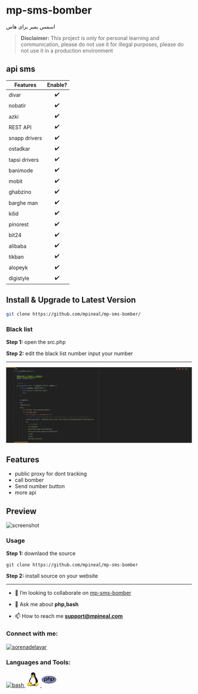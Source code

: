 # mp-sms-bomber
اسمس بمبر برای هاس

> **Disclaimer:** This project is only for personal learning and communication, please do not use it for illegal purposes, please do not use it in a production environment

## api sms


| Features                           |      Enable?       |
| ---------------------------------- | :----------------: |
| divar                              | :heavy_check_mark: || bama                               | :heavy_check_mark: |
| nobatir                            | :heavy_check_mark: || snapp_express                      | :heavy_check_mark: |
| azki                               | :heavy_check_mark: || igap                               | :heavy_check_mark: |
| REST API                           | :heavy_check_mark: || digikala jet                       | :heavy_check_mark: |
| snapp drivers                      | :heavy_check_mark: || snap doctor                        | :heavy_check_mark: |
| ostadkar                           | :heavy_check_mark: || miare                              | :heavy_check_mark: |
| tapsi drivers                      | :heavy_check_mark: || tapsi passenger                    | :heavy_check_mark: |
| banimode                           | :heavy_check_mark: || taaghche                           | :heavy_check_mark: |
| mobit                              | :heavy_check_mark: || jabama                             | :heavy_check_mark: |
| ghabzino                           | :heavy_check_mark: || komodaa                            | :heavy_check_mark: |
| barghe man                         | :heavy_check_mark: || behtarino                          | :heavy_check_mark: |
| kilid                              | :heavy_check_mark: || vendar                             | :heavy_check_mark: |
| pinorest                           | :heavy_check_mark: || technolife                         | :heavy_check_mark: |
| bit24                              | :heavy_check_mark: || tetherland                         | :heavy_check_mark: |
| alibaba                            | :heavy_check_mark: || drdr                               | :heavy_check_mark: |
| tikban                             | :heavy_check_mark: || drnext                             | :heavy_check_mark: |
| alopeyk                            | :heavy_check_mark: || alopeyk 2                          | :heavy_check_mark: |
| digistyle                          | :heavy_check_mark: |

## Install & Upgrade to Latest Version
```sh
git clone https://github.com/mpineal/mp-sms-bomber/
```
### Black list

**Step 1:** open the src.php

**Step 2:** edit the black list number input your number

----------------------------------------------------------
![screenshot](./assets/img/black.png)

## Features

- public proxy for dont  tracking
- call bomber
- Send number button
- more api
## Preview

![screenshot](./assets/img/pic.png)

### Usage

**Step 1:** downlaod the source

```shell
git clone https://github.com/mpineal/mp-sms-bomber
```

**Step 2:** install source on your website 

-----------------------------------------------


- 👯 I’m looking to collaborate on [mp-sms-bomber](https://github.com/mpineal/mp-sms-bomber)

- 💬 Ask me about **php,bash**

- 📫 How to reach me **support@mpineal.com**

<h3 align="left">Connect with me:</h3>
<p align="left">
<a href="https://instagram.com/sorenadelavar" target="blank"><img align="center" src="https://raw.githubusercontent.com/rahuldkjain/github-profile-readme-generator/master/src/images/icons/Social/instagram.svg" alt="sorenadelavar" height="30" width="40" /></a>
</p>

<h3 align="left">Languages and Tools:</h3>
<p align="left"> <a href="https://www.gnu.org/software/bash/" target="_blank" rel="noreferrer"> <img src="https://www.vectorlogo.zone/logos/gnu_bash/gnu_bash-icon.svg" alt="bash" width="40" height="40"/> </a> <a href="https://www.linux.org/" target="_blank" rel="noreferrer"> <img src="https://raw.githubusercontent.com/devicons/devicon/master/icons/linux/linux-original.svg" alt="linux" width="40" height="40"/> </a> <a href="https://www.php.net" target="_blank" rel="noreferrer"> <img src="https://raw.githubusercontent.com/devicons/devicon/master/icons/php/php-original.svg" alt="php" width="40" height="40"/> </a> </p>
